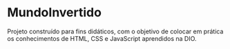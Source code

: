 # MundoInvertido
Projeto construído para fins didáticos, com o objetivo de colocar em prática os conhecimentos de HTML, CSS e JavaScript aprendidos na DIO.
